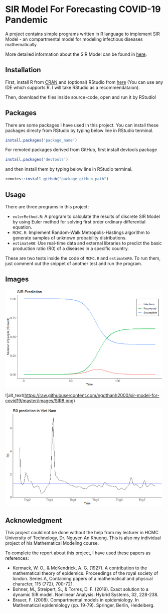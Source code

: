 # SIR Model For Forecasting COVID-19 Pandemic

A project contains simple programs written in R language to implement SIR Model - an compartmental model for modeling infectious diseases mathematically.

More detailed information about the SIR Model can be found in [here](https://www.maa.org/press/periodicals/loci/joma/the-sir-model-for-spread-of-disease-the-differential-equation-model).

## Installation

First, install R from [CRAN](https://cran.rstudio.com/) and (optional) RStudio from [here](https://rstudio.com/products/rstudio/download/#download) (You can use any IDE which supports R. I will take RStudio as a recommendataion).

Then, download the files inside source-code, open and run it by RStudio!

## Packages

There are some packages I have used in this project. You can install these packages directy from RStudio by typing below line in RStudio terminal.

```R
install.packages('package_name')
```

For remoted packages derived from GitHub, first install devtools package

```R
install.packages('devtools')
```

and then install them by typing below line in RStudio terminal.

```R
remotes::install_github("package_github_path")
```

## Usage

There are three programs in this project:
  - ```eulerMethod.R```: A program to calculate the results of discrete SIR Model by using Euler method for solving first order ordinary differential equation.  
  - ```MCMC.R```: Implement Random-Walk Metropolis-Hastings algorithm to generate samples of unknown probability distributions.  
  - ```estimateR0```: Use real-time data and external libraries to predict the basic production ratio (R0) of a diseases in a specific country.  
  
These are two tests inside the code of ```MCMC.R``` and ```estimateR0```. To run them, just comment out the snippet of another test and run the program.

## Images

![alt_text](https://raw.githubusercontent.com/ngdthanh2000/sir-model-for-covid19/master/images/SIR3.png)

![alt_text(https://raw.githubusercontent.com/ngdthanh2000/sir-model-for-covid19/master/images/SIR8.png)

![alt_text](https://raw.githubusercontent.com/ngdthanh2000/sir-model-for-covid19/master/images/SIR10.png)


## Acknowledgment

This project could not be done without the help from my lecturer in HCMC University of Technology, Dr. Nguyen An Khuong. This is also my individual project of his Mathematical Modeling course.

To complete the report about this project, I have used these papers as references:  
  - Kermack, W. O., & McKendrick, A. G. (1927). A contribution to the mathematical theory of epidemics. Proceedings of the royal society of london. Series A, Containing papers of a mathematical and physical character, 115 (772), 700-721.  
  - Bohner, M., Streipert, S., & Torres, D. F. (2019). Exact solution to a dynamic SIR model. Nonlinear Analysis: Hybrid Systems, 32, 228-238.  
  - Brauer, F. (2008). Compartmental models in epidemiology. In Mathematical epidemiology (pp. 19-79). Springer, Berlin, Heidelberg.  




